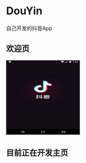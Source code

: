 # DouYin
自己开发的抖音App
## 欢迎页
<img src="https://github.com/BruceAnda/DouYin/blob/master/screenshot/splash.png" width="200" height="200" alt="抖音小程序"/><br/>
## 目前正在开发主页
